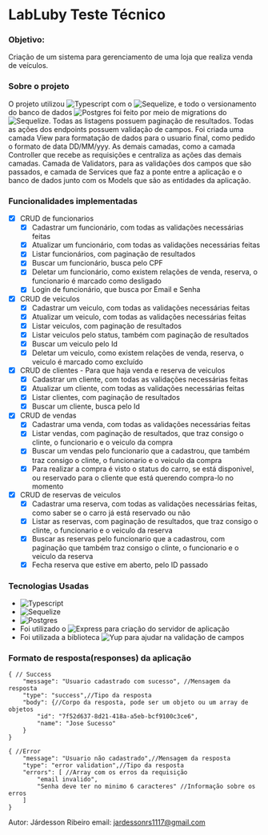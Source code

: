 # LabLuby Teste Técnico

### Objetivo: 
Criação de um sistema para gerenciamento de uma loja que realiza venda de veículos.

### Sobre o projeto
O projeto utilizou ![Typescript](https://www.typescriptlang.org/) com o ![Sequelize](https://sequelize.org/v7/), e todo o versionamento do banco de dados ![Postgres](https://www.postgresql.org/) foi feito por meio de migrations do ![Sequelize](https://sequelize.org/v7/). Todas as listagens possuem paginação de resultados. Todas as ações dos endpoints possuem validação de campos. Foi criada uma camada View para formatação de dados para o usuario final, como pedido o formato de data DD/MM/yyy. As demais camadas, como a camada Controller que recebe as requisições e centraliza as ações das demais camadas. Camada de Validators, para as validações dos campos que são passados, e camada de Services que faz a ponte entre a aplicação e o banco de dados junto com os Models que são as entidades da aplicação.

### Funcionalidades implementadas
- [x] CRUD de funcionarios
  - [x] Cadastrar um funcionário, com todas as validações necessárias feitas
  - [x] Atualizar um funcionário, com todas as validações necessárias feitas
  - [x] Listar funcionários, com paginação de resultados
  - [x] Buscar um funcionário, busca pelo CPF
  - [x] Deletar um funcionário, como existem relações de venda, reserva, o funcionario é marcado como desligado
  - [x] Login de funcionário, que busca por Email e Senha
- [x] CRUD de veiculos
  - [x] Cadastrar um veiculo, com todas as validações necessárias feitas
  - [x] Atualizar um veiculo, com todas as validações necessárias feitas
  - [x] Listar veiculos, com paginação de resultados
  - [x] Listar veiculos pelo status, também com paginação de resultados
  - [x] Buscar um veiculo pelo  Id
  - [x] Deletar um veiculo, como existem relações de venda, reserva, o veiculo é marcado como excluído
- [x] CRUD de clientes - Para que haja venda e reserva de veiculos
  - [x] Cadastrar um cliente, com todas as validações necessárias feitas
  - [x] Atualizar um cliente, com todas as validações necessárias feitas
  - [x] Listar clientes, com paginação de resultados
  - [x] Buscar um cliente, busca pelo Id
- [x] CRUD de vendas
  - [x] Cadastrar uma venda, com todas as validações necessárias feitas
  - [x] Listar vendas, com paginação de resultados, que traz consigo o clinte, o funcionario e o veiculo da compra
  - [x] Buscar um vendas pelo  funcionario que a cadastrou, que também traz consigo o clinte, o funcionario e o veiculo da compra
  - [x] Para realizar a compra é visto o status do carro, se está disponivel, ou reservado para o cliente que está querendo compra-lo no momento
- [x] CRUD de reservas de veiculos
  - [x] Cadastrar uma  reserva, com todas as validações necessárias feitas, como saber se o carro já está reservado ou não
  - [x] Listar as reservas, com paginação de resultados, que traz consigo o clinte, o funcionario e o veiculo da reserva
  - [x] Buscar as reservas pelo  funcionario que a cadastrou, com paginação que também traz consigo o clinte, o funcionario e o veiculo da reserva
  - [x] Fecha reserva que estive em aberto, pelo ID passado
### Tecnologias Usadas
* ![Typescript](https://www.typescriptlang.org/)
* ![Sequelize](https://sequelize.org/v7/)
* ![Postgres](https://www.postgresql.org/)
* Foi utilizado o ![Express](https://expressjs.com/pt-br/) para criação do servidor de aplicação
* Foi utilizada a biblioteca ![Yup](https://www.npmjs.com/package/yup) para ajudar na validação de campos

### Formato de resposta(responses) da aplicação 
``` 
{ // Success
	"message": "Usuario cadastrado com sucesso", //Mensagem da resposta
	"type": "success",//Tipo da resposta
	"body": {//Corpo da resposta, pode ser um objeto ou um array de objetos
		"id": "7f52d637-8d21-418a-a5eb-bcf9100c3ce6",
		"name": "Jose Sucesso"
	}
}

```

``` 
{ //Error
	"message": "Usuario não cadastrado",//Mensagem da resposta
	"type": "error validation",//Tipo da resposta
	"errors": [ //Array com os erros da requisição
		"email invalido",
		"Senha deve ter no minimo 6 caracteres" //Informação sobre os erros
	]
}

```

Autor: Járdesson Ribeiro
email: jardessonrs1117@gmail.com
